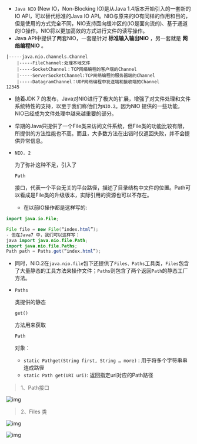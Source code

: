 - `Java NIO` (New IO，Non-Blocking IO)是从Java 1.4版本开始引入的一套新的IO API，可以替代标准的Java IO API。NIO与原来的IO有同样的作用和目的，但是使用的方式完全不同，NIO支持面向缓冲区的(IO是面向流的)、基于通道的IO操作。NIO将以更加高效的方式进行文件的读写操作。
- Java API中提供了两套NIO，一套是针对 **标准输入输出NIO** ，另一套就是 **网络编程NIO** 。

```text
|-----java.nio.channels.Channel
    |-----FileChannel:处理本地文件
    |-----SocketChannel：TCP网络编程的客户端的Channel
    |-----ServerSocketChannel:TCP网络编程的服务器端的Channel
    |-----DatagramChannel：UDP网络编程中发送端和接收端的Channel
12345
```

- 随着JDK 7 的发布，Java对NIO进行了极大的扩展，增强了对文件处理和文件系统特性的支持，以至于我们称他们为`NIO.2`。因为NIO 提供的一些功能，NIO已经成为文件处理中越来越重要的部分。

- 早期的Java只提供了一个File类来访问文件系统，但File类的功能比较有限，所提供的方法性能也不高。而且，大多数方法在出错时仅返回失败，并不会提供异常信息。

- ```
  NIO. 2
  ```

  为了弥补这种不足，引入了

  ```
  Path
  ```

  接口，代表一个平台无关的平台路径，描述了目录结构中文件的位置。Path可以看成是File类的升级版本，实际引用的资源也可以不存在。

  - 在以前IO操作都是这样写的:

```java
import java.io.File;

File file = new File(“index.html”);  
- 但在Java7 中，我们可以这样写：
java import java.nio.file.Path; 
import java.nio.file.Paths; 
Path path = Paths.get(“index.html”); 
```

- 同时，NIO.2在`java.nio.file`包下还提供了`Files、Paths`工具类，`Files`包含了大量静态的工具方法来操作文件；`Paths`则包含了两个返回`Path`的静态工厂方法。

- ```
  Paths
  ```

  类提供的静态

  ```
  get()
  ```

  方法用来获取

  ```
  Path
  ```

  对象：

  - `static Pathget(String first, String … more)` : 用于将多个字符串串连成路径
  - `static Path get(URI uri)`: 返回指定uri对应的Path路径

> 1、Path接口



![img](./assets/image-1668760606861-3.png)

> 2、Files 类

![img](./assets/image-1668760606858-1.png)



![img](./assets/image-1668760606858-2.png)